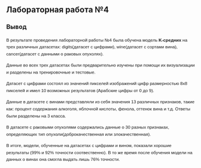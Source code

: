 ## Лабораторная работа №4
### **Вывод**
<div style="font-size: smaller; font-family: Arial; line-height: 1.6;">
В результате проведения лабораторной работы №4 была обучена модель <span style="font-weight: bold">K-средних</span> на трех различных датасетах: digits(датасет с цифрами), wine(датасет с сортами вина), cancer(датасет с данными о раковых опухолях).

Данные во всех трех датасетах были предварительно изучены при помощи их визуализации и разделены на тренировочные и тестовые.

Датасет с цифрами состоял из значений пикселей изображений цифр размерностью 8x8 пикселей и имел 10 возможных результатов (Арабские цифры от 0 до 9). 

Данные в датасете с винами представляли из себя значения 13 различных признаков, такие как: процент содержания алкоголя, яблочной кислоты, фенола, оттенок вина и т.д. Ответы были разделены на 3 класса.

В датасете с раковыми опухолями содержались данные о 30 разных признаках, определяющих тип опухоли(доброкачественная или злокачественная).

В итоге, модели, обученные на датасетах с цифрами и вином, показали хорошие результаты (99% и 92% точности соотвественно). В то же время после обучения модели на данных о винах она смогла выдать лишь 76% точности.
</div> 
